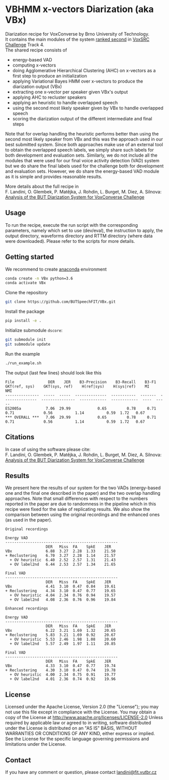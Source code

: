 # VBHMM x-vectors Diarization (aka VBx)

Diarization recipe for VoxConverse by Brno University of Technology. \
It contains the main modules of the system [ranked second](https://competitions.codalab.org/competitions/26357#results) in [VoxSRC Challenge](https://www.robots.ox.ac.uk/~vgg/data/voxceleb/competition2020.html) Track 4.\
The shared recipe consists of 
- energy-based VAD
- computing x-vectors
- doing Agglomerative Hierarchical Clustering (AHC) on x-vectors as a first step to produce an initialization
- applying Variational Bayes HMM over x-vectors to produce the diarization output (VBx)
- extracting one x-vector per speaker given VBx's output
- applying AHC to recluster speakers
- applying an heuristic to handle overlapped speech
- using the second most likely speaker given by VBx to handle overlapped speech
- scoring the diarization output of the different intermediate and final steps

Note that for overlap handling the heuristic performs better than using the second most likely speaker from VBx and this was the approach used in our best submitted system. Since both approaches make use of an external tool to obtain the overlapped speech labels, we simply share such labels for both development and evaluation sets.
Similarly, we do not include all the modules that were used for our final voice activity detection (VAD) system but we do share the final labels used for the challenge both for development and evaluation sets. However, we do share the energy-based VAD module as it is simple and provides reasonable results.


More details about the full recipe in\
F. Landini, O. Glembek, P. Matějka, J. Rohdin, L. Burget, M. Diez, A. Silnova: [Analysis of the BUT Diarization System for VoxConverse Challenge](https://arxiv.org/abs/2010.11718)



## Usage
To run the recipe, execute the run script with the corresponding parameters, namely which set to use (dev/eval), the instruction to apply, the output directory, waveforms directory and RTTM directory (where data were downloaded). Please refer to the scripts for more details.


## Getting started
We recommend to create [anaconda](https://www.anaconda.com/) environment
```bash
conda create -n VBx python=3.6
conda activate VBx
```
Clone the repository
```bash
git clone https://github.com/BUTSpeechFIT/VBx.git
```
Install the package
```bash
pip install -e .
```
Initialize submodule `dscore`:
```bash
git submodule init
git submodule update
```
Run the example
```bash
./run_example.sh
```
The output (last few lines) should look like this
```
File               DER    JER    B3-Precision    B3-Recall    B3-F1    GKT(ref, sys)    GKT(sys, ref)    H(ref|sys)    H(sys|ref)    MI    NMI
---------------  -----  -----  --------------  -----------  -------  ---------------  ---------------  ------------  ------------  ----  -----
ES2005a           7.06  29.99            0.65         0.78     0.71             0.71             0.56          1.14          0.59  1.72   0.67
*** OVERALL ***   7.06  29.99            0.65         0.78     0.71             0.71             0.56          1.14          0.59  1.72   0.67
```


## Citations
In case of using the software please cite:\
F. Landini, O. Glembek, P. Matějka, J. Rohdin, L. Burget, M. Diez, A. Silnova: [Analysis of the BUT Diarization System for VoxConverse Challenge](https://arxiv.org/abs/2010.11718)



## Results
We present here the results of our system for the two VADs (energy-based one and the final one described in the paper) and the two overlap handling approaches. Note that small differences with respect to the numbers reported in the paper are due to randomness in the pipeline which in this recipe were fixed for the sake of replicating results.
We also show the comparison between using the original recordings and the enhanced ones (as used in the paper).

```
Original recordings

Energy VAD
--------------------------------------------------
                  DER   Miss  FA    SpkE    JER
VBx               6.88  3.27  2.28  1.33    21.50
+ Reclustering    6.70  3.27  2.28  1.14    21.57
  + OV heuristic  6.40  2.52  2.57  1.31    21.43
  + OV label2nd   6.44  2.53  2.57  1.34    21.65

Final VAD
--------------------------------------------------
                  DER   Miss  FA    SpkE    JER
VBx               4.41  3.10  0.47  0.84    19.61
+ Reclustering    4.34  3.10  0.47  0.77    19.65
  + OV heuristic  4.04  2.34  0.76  0.94    19.57
  + OV label2nd   4.08  2.36  0.76  0.96    19.84

```

```
Enhanced recordings

Energy VAD
--------------------------------------------------
                  DER   Miss  FA    SpkE    JER
VBx               6.22  3.21  1.69  1.32    20.65
+ Reclustering    5.83  3.21  1.69  0.92    20.67
  + OV heuristic  5.53  2.46  1.98  1.08    20.60
  + OV label2nd   5.57  2.49  1.97  1.11    20.85

Final VAD
--------------------------------------------------
                  DER   Miss  FA    SpkE    JER
VBx               4.33  3.10  0.47  0.77    19.74
+ Reclustering    4.30  3.10  0.47  0.74    19.78
  + OV heuristic  4.00  2.34  0.75  0.91    19.77
  + OV label2nd   4.01  2.36  0.74  0.92    19.96

```


## License

Licensed under the Apache License, Version 2.0 (the "License"); you may not use this file except in compliance with the License. You may obtain a copy of the License at http://www.apache.org/licenses/LICENSE-2.0 Unless required by applicable law or agreed to in writing, software distributed under the License is distributed on an "AS IS" BASIS, WITHOUT WARRANTIES OR CONDITIONS OF ANY KIND, either express or implied. See the License for the specific language governing permissions and limitations under the License.



## Contact
If you have any comment or question, please contact landini@fit.vutbr.cz
